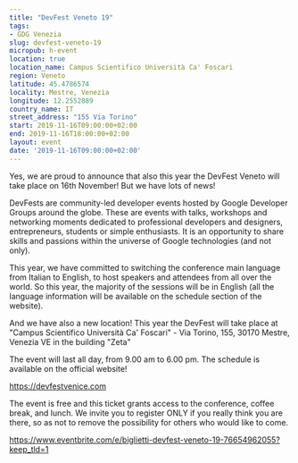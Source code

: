 ```yaml
---
title: "DevFest Veneto 19"
tags:
- GDG Venezia
slug: devfest-veneto-19
micropub: h-event
location: true
location_name: Campus Scientifico Università Ca' Foscari
region: Veneto
latitude: 45.4786574
locality: Mestre, Venezia
longitude: 12.2552889
country_name: IT
street_address: "155 Via Torino"
start: 2019-11-16T09:00:00+02:00
end: 2019-11-16T18:00:00+02:00
layout: event
date: '2019-11-16T09:00:00+02:00'
---
```

Yes, we are proud to announce that also this year the DevFest Veneto will take place on 16th November! But we have lots of news!

DevFests are community-led developer events hosted by Google Developer Groups around the globe. These are events with talks, workshops and networking moments dedicated to professional developers and designers, entrepreneurs, students or simple enthusiasts. It is an opportunity to share skills and passions within the universe of Google technologies (and not only).

This year, we have committed to switching the conference main language from Italian to English, to host speakers and attendees from all over the world. So this year, the majority of the sessions will be in English (all the language information will be available on the schedule section of the website).

And we have also a new location! This year the DevFest will take place at "Campus Scientifico Università Ca' Foscari" - Via Torino, 155, 30170 Mestre, Venezia VE in the building "Zeta"

The event will last all day, from 9.00 am to 6.00 pm. The schedule is available on the official website!

<https://devfestvenice.com>

The event is free and this ticket grants access to the conference, coffee break, and lunch. We invite you to register ONLY if you really think you are there, so as not to remove the possibility for others who would like to come.

https://www.eventbrite.com/e/biglietti-devfest-veneto-19-76654962055?keep_tld=1